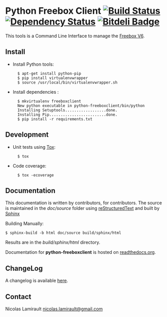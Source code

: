 # Python Freebox Client [![Build Status](https://travis-ci.org/nlamirault/python-freeboxclient.png)](https://travis-ci.org/nlamirault/python-freeboxclient) [![Dependency Status](https://gemnasium.com/nlamirault/python-freeboxclient.png)](https://gemnasium.com/nlamirault/python-freeboxclient) [![Bitdeli Badge](https://d2weczhvl823v0.cloudfront.net/nlamirault/python-freeboxclient/trend.png)](https://bitdeli.com/free "Bitdeli Badge")

This tools is a Command Line Interface to manage the
[Freebox V6](http://www.free.fr/adsl/index.html).

## Install

* Install Python tools:

        $ apt-get install python-pip
		$ pip install virtualenvwrapper
		$ source /usr/local/bin/virtualenvwrapper.sh

* Install dependencies :

        $ mkvirtualenv freeboxclient
		New python executable in python-freeboxclient/bin/python
		Installing Setuptools..................done.
		Installing Pip.........................done.
        $ pip install -r requirements.txt


## Development

* Unit tests using [Tox](http://tox.testrun.org/):

        $ tox

* Code coverage:

        $ tox -ecoverage


## Documentation

This documentation is written by contributors, for contributors.
The source is maintained in the *doc/source* folder using
[reStructuredText](http://docutils.sourceforge.net/rst.html)
and built by [Sphinx](http://sphinx-doc.org/)

Building Manually:

    $ sphinx-build -b html doc/source build/sphinx/html

Results are in the *build/sphinx/html* directory.

Documentation for **python-freeboxclient** is hosted on
[readthedocs.org](http://readthedocs.org/docs/python-freeboxclient/en/latest/).


## ChangeLog

A changelog is available [here](ChangeLog.md).


## Contact

Nicolas Lamirault <nicolas.lamirault@gmail.com>
